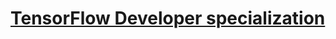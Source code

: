 # [TensorFlow Developer specialization](https://www.coursera.org/professional-certificates/tensorflow-in-practice)

